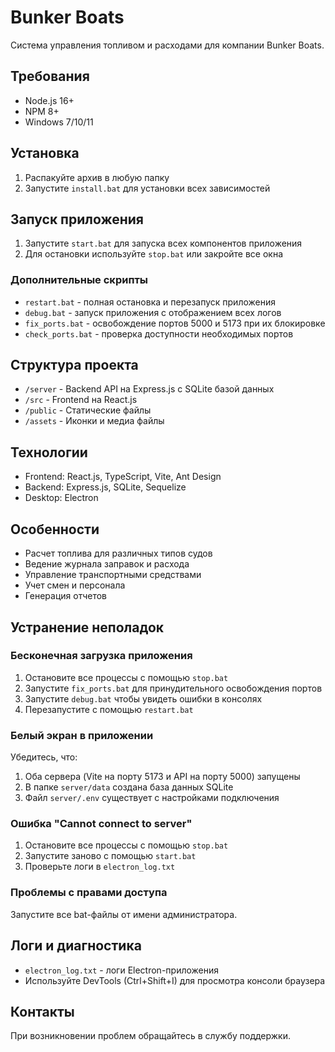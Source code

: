 # Bunker Boats

Система управления топливом и расходами для компании Bunker Boats.

## Требования

- Node.js 16+ 
- NPM 8+
- Windows 7/10/11

## Установка

1. Распакуйте архив в любую папку
2. Запустите `install.bat` для установки всех зависимостей

## Запуск приложения

1. Запустите `start.bat` для запуска всех компонентов приложения
2. Для остановки используйте `stop.bat` или закройте все окна

### Дополнительные скрипты

- `restart.bat` - полная остановка и перезапуск приложения
- `debug.bat` - запуск приложения с отображением всех логов
- `fix_ports.bat` - освобождение портов 5000 и 5173 при их блокировке
- `check_ports.bat` - проверка доступности необходимых портов

## Структура проекта

- `/server` - Backend API на Express.js с SQLite базой данных
- `/src` - Frontend на React.js
- `/public` - Статические файлы
- `/assets` - Иконки и медиа файлы

## Технологии

- Frontend: React.js, TypeScript, Vite, Ant Design
- Backend: Express.js, SQLite, Sequelize
- Desktop: Electron

## Особенности

- Расчет топлива для различных типов судов
- Ведение журнала заправок и расхода
- Управление транспортными средствами
- Учет смен и персонала
- Генерация отчетов

## Устранение неполадок

### Бесконечная загрузка приложения

1. Остановите все процессы с помощью `stop.bat`
2. Запустите `fix_ports.bat` для принудительного освобождения портов
3. Запустите `debug.bat` чтобы увидеть ошибки в консолях
4. Перезапустите с помощью `restart.bat`

### Белый экран в приложении

Убедитесь, что:
1. Оба сервера (Vite на порту 5173 и API на порту 5000) запущены
2. В папке `server/data` создана база данных SQLite
3. Файл `server/.env` существует с настройками подключения

### Ошибка "Cannot connect to server"

1. Остановите все процессы с помощью `stop.bat`
2. Запустите заново с помощью `start.bat`
3. Проверьте логи в `electron_log.txt`

### Проблемы с правами доступа

Запустите все bat-файлы от имени администратора.

## Логи и диагностика

- `electron_log.txt` - логи Electron-приложения
- Используйте DevTools (Ctrl+Shift+I) для просмотра консоли браузера

## Контакты

При возникновении проблем обращайтесь в службу поддержки. 